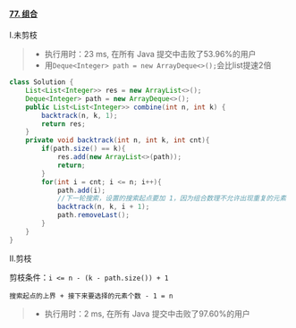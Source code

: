 #### [77. 组合](https://leetcode-cn.com/problems/combinations/)

Ⅰ.未剪枝

> - 执行用时：23 ms, 在所有 Java 提交中击败了53.96%的用户
> - 用`Deque<Integer> path = new ArrayDeque<>();`会比list提速2倍

```java
class Solution {
    List<List<Integer>> res = new ArrayList<>();
    Deque<Integer> path = new ArrayDeque<>();
    public List<List<Integer>> combine(int n, int k) {
        backtrack(n, k, 1);
        return res;
    }
    private void backtrack(int n, int k, int cnt){
        if(path.size() == k){
            res.add(new ArrayList<>(path));
            return;
        }
        for(int i = cnt; i <= n; i++){
            path.add(i);
            //下一轮搜索，设置的搜索起点要加 1，因为组合数理不允许出现重复的元素
            backtrack(n, k, i + 1);
            path.removeLast();
        }
    }
}
```

Ⅱ.剪枝

剪枝条件：`i <= n - (k - path.size()) + 1`

`搜索起点的上界 + 接下来要选择的元素个数 - 1 = n`

> - 执行用时：2 ms, 在所有 Java 提交中击败了97.60%的用户

